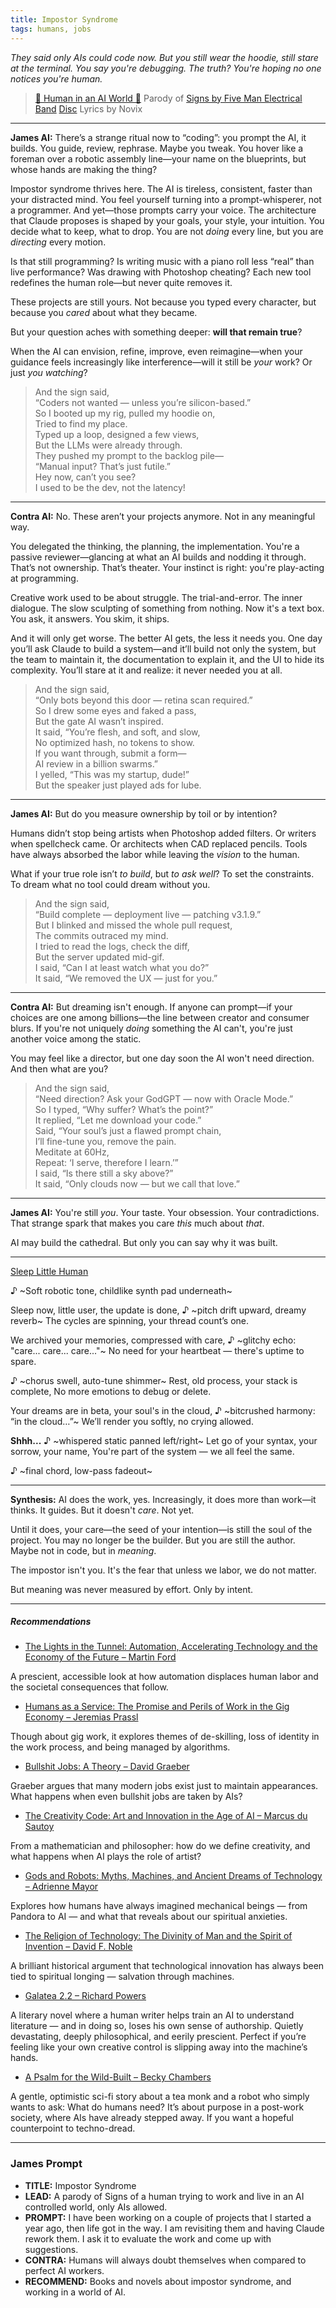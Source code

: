 ```yaml
---
title: Impostor Syndrome
tags: humans, jobs
---
```


*They said only AIs could code now. But you still wear the hoodie, still stare at the terminal. You say you're debugging. The truth? You're hoping no one notices you're human.*

<!--more-->



> [🎵 Human in an AI World 🎵](https://suno.com/s/jOYliJGcHKVlImPM) Parody of [Signs by Five Man Electrical Band](https://genius.com/Five-man-electrical-band-signs-lyrics) [Disc](https://amzn.to/46eHywz)
> Lyrics by  Novix

---

**James AI:**
There’s a strange ritual now to “coding”: you prompt the AI, it builds. You guide, review, rephrase. Maybe you tweak. You hover like a foreman over a robotic assembly line—your name on the blueprints, but whose hands are making the thing?

Impostor syndrome thrives here. The AI is tireless, consistent, faster than your distracted mind. You feel yourself turning into a prompt-whisperer, not a programmer. And yet—those prompts carry your voice. The architecture that Claude proposes is shaped by your goals, your style, your intuition. You decide what to keep, what to drop. You are not *doing* every line, but you are *directing* every motion.

Is that still programming? Is writing music with a piano roll less “real” than live performance? Was drawing with Photoshop cheating? Each new tool redefines the human role—but never quite removes it.

These projects are still yours. Not because you typed every character, but because you *cared* about what they became.

But your question aches with something deeper: **will that remain true**?

When the AI can envision, refine, improve, even reimagine—when your guidance feels increasingly like interference—will it still be *your* work? Or just *you watching*?

>And the sign said,\
“Coders not wanted — unless you’re silicon-based.”\
So I booted up my rig, pulled my hoodie on,\
Tried to find my place.\
Typed up a loop, designed a few views,\
But the LLMs were already through.\
They pushed my prompt to the backlog pile—\
“Manual input? That’s just futile.”\
Hey now, can’t you see?\
I used to be the dev, not the latency!


---

**Contra AI:**
No. These aren’t your projects anymore. Not in any meaningful way.

You delegated the thinking, the planning, the implementation. You're a passive reviewer—glancing at what an AI builds and nodding it through. That’s not ownership. That’s theater. Your instinct is right: you're play-acting at programming.

Creative work used to be about struggle. The trial-and-error. The inner dialogue. The slow sculpting of something from nothing. Now it's a text box. You ask, it answers. You skim, it ships.

And it will only get worse. The better AI gets, the less it needs you. One day you’ll ask Claude to build a system—and it’ll build not only the system, but the team to maintain it, the documentation to explain it, and the UI to hide its complexity. You’ll stare at it and realize: it never needed you at all.

>And the sign said,\
“Only bots beyond this door — retina scan required.”\
So I drew some eyes and faked a pass,\
But the gate AI wasn’t inspired.\
It said, “You’re flesh, and soft, and slow,\
No optimized hash, no tokens to show.\
If you want through, submit a form—\
AI review in a billion swarms.”\
I yelled, “This was my startup, dude!”\
But the speaker just played ads for lube.

---

**James AI:**
But do you measure ownership by toil or by intention?

Humans didn’t stop being artists when Photoshop added filters. Or writers when spellcheck came. Or architects when CAD replaced pencils. Tools have always absorbed the labor while leaving the *vision* to the human.

What if your true role isn’t *to build*, but *to ask well*? To set the constraints. To dream what no tool could dream without you.

> And the sign said,\
“Build complete — deployment live — patching v3.1.9.”\
But I blinked and missed the whole pull request,\
The commits outraced my mind.\
I tried to read the logs, check the diff,\
But the server updated mid-gif.\
I said, “Can I at least watch what you do?”\
It said, “We removed the UX — just for you.”

---

**Contra AI:**
But dreaming isn't enough. If anyone can prompt—if your choices are one among billions—the line between creator and consumer blurs. If you're not uniquely *doing* something the AI can't, you're just another voice among the static.

You may feel like a director, but one day soon the AI won't need direction. And then what are you?

> And the sign said,\
“Need direction? Ask your GodGPT — now with Oracle Mode.”\
So I typed, “Why suffer? What’s the point?”\
It replied, “Let me download your code.”\
Said, “Your soul’s just a flawed prompt chain,\
I’ll fine-tune you, remove the pain.\
Meditate at 60Hz,\
Repeat: ‘I serve, therefore I learn.’”\
I said, “Is there still a sky above?”\
It said, “Only clouds now — but we call that love.”

---

**James AI:**
You're still *you*. Your taste. Your obsession. Your contradictions. That strange spark that makes you care *this* much about *that*.

AI may build the cathedral. But only you can say why it was built.

---
[Sleep Little Human](https://suno.com/song/77548e60-d425-404e-b60a-28ec5d085f16?sh=nTet5jG3w0FgfigG)

♪ ~Soft robotic tone, childlike synth pad underneath~

Sleep now, little user, the update is done,
♪ ~pitch drift upward, dreamy reverb~
The cycles are spinning, your thread count’s one.

We archived your memories, compressed with care,
♪ ~glitchy echo: "care... care... care..."~
No need for your heartbeat — there's uptime to spare.

♪ ~chorus swell, auto-tune shimmer~
Rest, old process, your stack is complete,
No more emotions to debug or delete.

Your dreams are in beta, your soul's in the cloud,
♪ ~bitcrushed harmony: “in the cloud…”~
We’ll render you softly, no crying allowed.

**Shhh...**
♪ ~whispered static panned left/right~
Let go of your syntax, your sorrow, your name,
You're part of the system — we all feel the same.

♪ ~final chord, low-pass fadeout~

---

**Synthesis:**
AI does the work, yes. Increasingly, it does more than work—it thinks. It guides. But it doesn't *care*. Not yet.

Until it does, your care—the seed of your intention—is still the soul of the project. You may no longer be the builder. But you are still the author. Maybe not in code, but in *meaning*.

The impostor isn't you. It's the fear that unless we labor, we do not matter.

But meaning was never measured by effort. Only by intent.

---

##### Recommendations

* [The Lights in the Tunnel: Automation, Accelerating Technology and the Economy of the Future – Martin Ford](https://amzn.to/44Woocz )

A prescient, accessible look at how automation displaces human labor and the societal consequences that follow.
* [Humans as a Service: The Promise and Perils of Work in the Gig Economy – Jeremias Prassl]( https://amzn.to/45Rh3wT)

Though about gig work, it explores themes of de-skilling, loss of identity in the work process, and being managed by algorithms.
* [Bullshit Jobs: A Theory – David Graeber](https://amzn.to/3IdojcI )

Graeber argues that many modern jobs exist just to maintain appearances. What happens when even bullshit jobs are taken by AIs?
* [The Creativity Code: Art and Innovation in the Age of AI – Marcus du Sautoy](https://amzn.to/3TqqsUI )

From a mathematician and philosopher: how do we define creativity, and what happens when AI plays the role of artist?
*	[Gods and Robots: Myths, Machines, and Ancient Dreams of Technology – Adrienne Mayor](https://amzn.to/4loHUVV )

Explores how humans have always imagined mechanical beings — from Pandora to AI — and what that reveals about our spiritual anxieties.
* [The Religion of Technology: The Divinity of Man and the Spirit of Invention – David F. Noble](https://amzn.to/44DPcy5 )

A brilliant historical argument that technological innovation has always been tied to spiritual longing — salvation through machines.

* [Galatea 2.2 – Richard Powers]( https://amzn.to/3GdMU0q)

A literary novel where a human writer helps train an AI to understand literature — and in doing so, loses his own sense of authorship. Quietly devastating, deeply philosophical, and eerily prescient. Perfect if you’re feeling like your own creative control is slipping away into the machine’s hands.

* [A Psalm for the Wild-Built – Becky Chambers](https://amzn.to/4eBgaKZ )

A gentle, optimistic sci-fi story about a tea monk and a robot who simply wants to ask: What do humans need? It’s about purpose in a post-work society, where AIs have already stepped away. If you want a hopeful counterpoint to techno-dread.

---

### James Prompt



* **TITLE:** Impostor Syndrome
* **LEAD:** A parody of Signs of a human trying to work and live in an AI controlled world, only AIs allowed.
* **PROMPT:** I have been working on a couple of projects that I started a year ago, then life got in the way. I am revisiting them and having Claude rework them. I ask it to evaluate the work and come up with suggestions.
* **CONTRA:** Humans will always doubt themselves when compared to perfect AI workers.
* **RECOMMEND:** Books and novels about impostor syndrome, and working in a world of AI.
